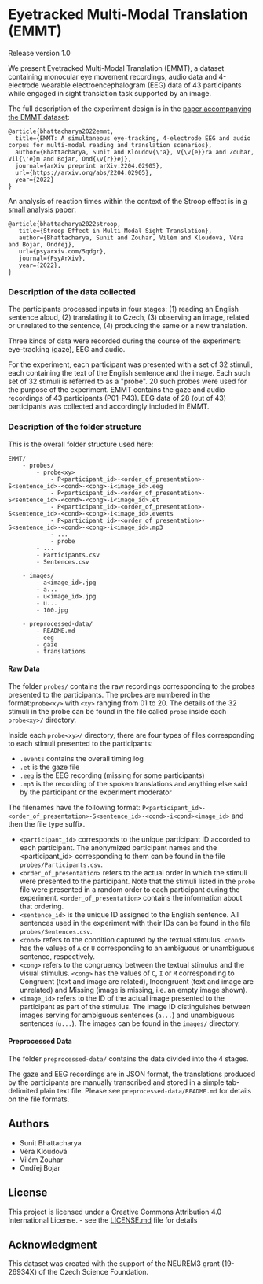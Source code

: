 # Eyetracked Multi-Modal Translation (EMMT)
Release version 1.0

We present Eyetracked Multi-Modal Translation (EMMT), a dataset containing monocular eye movement recordings, audio data and 4-electrode wearable electroencephalogram (EEG) data of 43 participants while engaged in sight translation task supported by an image.

The full description of the experiment design is in the [paper accompanying the EMMT dataset](https://arxiv.org/abs/2204.02905):

```
@article{bhattacharya2022emmt,
  title={EMMT: A simultaneous eye-tracking, 4-electrode EEG and audio corpus for multi-modal reading and translation scenarios},
  author={Bhattacharya, Sunit and Kloudov{\'a}, V{\v{e}}ra and Zouhar, Vil{\'e}m and Bojar, Ond{\v{r}}ej},
  journal={arXiv preprint arXiv:2204.02905},
  url={https://arxiv.org/abs/2204.02905},
  year={2022}
}
```

An analysis of reaction times within the context of the Stroop effect is in [a small analysis paper](https://psyarxiv.com/5qdgr):

```
@article{bhattacharya2022stroop,
   title={Stroop Effect in Multi-Modal Sight Translation},
   author={Bhattacharya, Sunit and Zouhar, Vilém and Kloudová, Věra and Bojar, Ondřej},
   url={psyarxiv.com/5qdgr},
   journal={PsyArXiv},
   year={2022},
}
```

### Description of the data collected

The participants processed inputs in four stages: (1) reading an English sentence aloud, (2) translating it to Czech, (3) observing an image, related or unrelated to the sentence, (4) producing the same or a new translation.

Three kinds of data were recorded during the course of the experiment: eye-tracking (gaze), EEG and audio.

For the experiment, each participant was presented with a set of 32 stimuli, each containing the text of the English sentence and the image. Each such set of 32 stimuli is referred to as a "probe". 20 such probes were used for the purpose of the experiment. EMMT contains the gaze and audio recordings of 43 participants (P01-P43). EEG data of 28 (out of 43) participants was collected and accordingly included in EMMT. 

### Description of the folder structure

This is the overall folder structure used here: 

```
EMMT/
    - probes/
        - probe<xy>
            - P<participant_id>-<order_of_presentation>-S<sentence_id>-<cond>-<cong>-i<image_id>.eeg
            - P<participant_id>-<order_of_presentation>-S<sentence_id>-<cond>-<cong>-i<image_id>.et
            - P<participant_id>-<order_of_presentation>-S<sentence_id>-<cond>-<cong>-i<image_id>.events
            - P<participant_id>-<order_of_presentation>-S<sentence_id>-<cond>-<cong>-i<image_id>.mp3
            - ...
            - probe
        - ...
        - Participants.csv
        - Sentences.csv

    - images/
        - a<image_id>.jpg
        - a...   
        - u<image_id>.jpg
        - u...
        - 100.jpg

    - preprocessed-data/
        - README.md
        - eeg
        - gaze
        - translations
```

#### Raw Data

The folder ``probes/`` contains the raw recordings corresponding to the probes presented to the participants. The probes are numbered in the format:``probe<xy>`` with ``<xy>`` ranging from 01 to 20. 
The details of the 32 stimuli in the probe can be found in the file called ``probe`` inside each ``probe<xy>/`` directory.

Inside each ``probe<xy>/`` directory, there are four types of files corresponding to each stimuli presented to the participants:

- ``.events`` contains the overall timing log
- ``.et`` is the gaze file
- ``.eeg`` is the EEG recording (missing for some participants)
- ``.mp3`` is the recording of the spoken translations and anything else said by the participant or the experiment moderator

The filenames have the following format:
``P<participant_id>-<order_of_presentation>-S<sentence_id>-<cond>-i<cond><image_id>`` and then the file type suffix.

- ``<participant_id>`` corresponds to the unique participant ID accorded to each participant. The anonymized participant names and the <participant_id> corresponding to them can be found in the file ``probes/Participants.csv``.
- ``<order_of_presentation>`` refers to the actual order in which the stimuli were presented to the participant. Note that the stimuli listed in the ``probe`` file were presented in a random order to each participant during the experiment. ``<order_of_presentation>`` contains the information about that ordering.
- ``<sentence_id>`` is the unique ID assigned to the English sentence. All sentences used in the experiment with their IDs can be found in the file ``probes/Sentences.csv``.
- ``<cond>`` refers to the condition captured by the textual stimulus. ``<cond>`` has the values of ``A`` or ``U`` corresponding to an ambiguous or unambiguous sentence, respectively. 
- ``<cong>`` refers to the congruency between the textual stimulus and the visual stimulus. ``<cong>`` has the values of ``C``, ``I`` or ``M`` corresponding to Congruent (text and image are related), Incongruent (text and image are unrelated) and Missing (image is missing, i.e. an empty image shown).
- ``<image_id>`` refers to the ID of the actual image presented to the participant as part of the stimulus. The image ID distinguishes between images serving for ambiguous sentences (``a...``) and unambiguous sentences (``u...``). The images can be found in the ``images/`` directory.

#### Preprocessed Data

The folder ``preprocessed-data/`` contains the data divided into the 4 stages.

The gaze and EEG recordings are in JSON format, the translations produced by the participants are manually transcribed and stored in a simple tab-delimited plain text file. Please see ``preprocessed-data/README.md`` for details on the file formats.

## Authors

* Sunit Bhattacharya
* Věra Kloudová 
* Vilém Zouhar
* Ondřej Bojar

## License

This project is licensed under a Creative Commons Attribution 4.0 International License. - see the [LICENSE.md](LICENSE.md) file for details

## Acknowledgment

This dataset was created with the support of the NEUREM3 grant (19-26934X) of the Czech Science Foundation.
